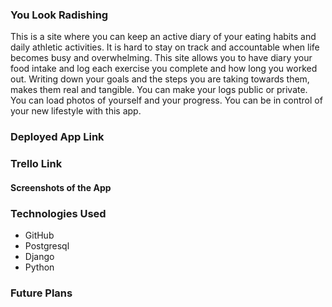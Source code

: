 ### You Look Radishing

This is a site where you can keep an active diary of your eating habits and daily athletic activities. It is hard to stay on track and accountable when life becomes busy and overwhelming. This site allows you to have diary your food intake and log each exercise you complete and how long you worked out. Writing down your goals and the steps you are taking towards them, makes them real and tangible. 
You can make your logs public or private. You can load photos of yourself and your progress. You can be in control of your new lifestyle with this app. 

### Deployed App Link

### Trello Link

#### Screenshots of the App

### Technologies Used
* GitHub
* Postgresql
* Django
* Python


### Future Plans

